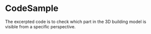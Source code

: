 # CodeSample
The excerpted code is to check which part in the 3D building model is visible from a specific perspective.
